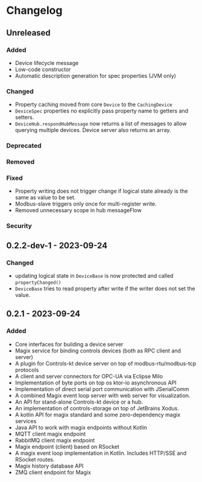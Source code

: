 # Changelog

## Unreleased

### Added
- Device lifecycle message
- Low-code constructor
- Automatic description generation for spec properties (JVM only)

### Changed
- Property caching moved from core `Device` to the `CachingDevice`
- `DeviceSpec` properties no explicitly pass property name to getters and setters.
- `DeviceHub.respondHubMessage` now returns a list of messages to allow querying multiple devices. Device server also returns an array.

### Deprecated

### Removed

### Fixed
- Property writing does not trigger change if logical state already is the same as value to be set.
- Modbus-slave triggers only once for multi-register write.
- Removed unnecessary scope in hub messageFlow

### Security

## 0.2.2-dev-1 - 2023-09-24

### Changed
- updating logical state in `DeviceBase` is now protected and called `propertyChanged()`
- `DeviceBase` tries to read property after write if the writer does not set the value.

## 0.2.1 - 2023-09-24

### Added
- Core interfaces for building a device server
- Magix service for binding controls devices (both as RPC client and server)
- A plugin for Controls-kt device server on top of modbus-rtu/modbus-tcp protocols
- A client and server connectors for OPC-UA via Eclipse Milo
- Implementation of byte ports on top os ktor-io asynchronous API
- Implementation of direct serial port communication with JSerialComm
- A combined Magix event loop server with web server for visualization.
- An API for stand-alone Controls-kt device or a hub.
- An implementation of controls-storage on top of JetBrains Xodus.
- A kotlin API for magix standard and some zero-dependency magix services
- Java API to work with magix endpoints without Kotlin
- MQTT client magix endpoint
- RabbitMQ client magix endpoint
- Magix endpoint (client) based on RSocket
- A magix event loop implementation in Kotlin. Includes HTTP/SSE and RSocket routes.
- Magix history database API
- ZMQ client endpoint for Magix

